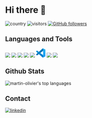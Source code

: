 # Hi there 👋

![country](https://img.shields.io/badge/🌐%20%20country-France-blue)
![visitors](https://visitor-badge.glitch.me/badge?page_id=martin-olivier&style=flat-square)
[![GitHub followers](https://img.shields.io/github/followers/martin-olivier.svg?style=social&label=Follow&maxAge=2592000)](https://github.com/martin-olivier?tab=followers)

## Languages and Tools

<code><img src="https://cdn.jsdelivr.net/npm/programming-languages-logos/src/cpp/cpp.png" height="30"></code>
<code><img src="https://cdn.jsdelivr.net/npm/programming-languages-logos/src/c/c.png" height="30"></code>
<code><img src="https://upload.wikimedia.org/wikipedia/commons/thumb/8/8f/Breezeicons-apps-48-cmake.svg/1200px-Breezeicons-apps-48-cmake.svg.png" height="30"></code>
<code><img src="https://i.pinimg.com/originals/25/a8/5d/25a85d9e5057430d82273a3c75e73014.png" height="35"></code>
<code><img src="https://cdn.jsdelivr.net/npm/programming-languages-logos/src/python/python.png" height="30"></code>
<code><img src="https://raw.githubusercontent.com/github/explore/80688e429a7d4ef2fca1e82350fe8e3517d3494d/topics/visual-studio-code/visual-studio-code.png" height="30"></code>
<code><img src="https://www.freepngimg.com/download/logo/69421-logo-distribution-ubuntu-unix-linux-hd-image-free-png.png" height="30"></code>
<code><img src="https://upload.wikimedia.org/wikipedia/commons/thumb/e/e0/Git-logo.svg/1280px-Git-logo.svg.png" height="28"></code>

## Github Stats

![martin-olivier's top languages](https://github-readme-stats.vercel.app/api/top-langs/?username=martin-olivier&layout=compact&theme=vision-friendly-dark&exclude_repo=Security_Pool)

## Contact

[![linkedin](https://img.shields.io/badge/LinkedIn-blue?style=flat&logo=linkedin&labelColor=blue)](https://www.linkedin.com/in/martinoliv/)
